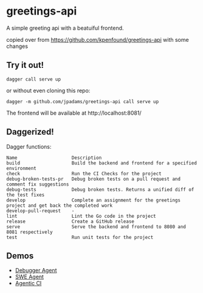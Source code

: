 # greetings-api

A simple greeting api with a beatuiful frontend.

copied over from https://github.com/kpenfound/greetings-api with some changes

## Try it out!

```
dagger call serve up
```

or without even cloning this repo:
```
dagger -m github.com/jpadams/greetings-api call serve up
```

The frontend will be available at http://localhost:8081/


## Daggerized!

Dagger functions:

```
Name                    Description
build                   Build the backend and frontend for a specified environment
check                   Run the CI Checks for the project
debug-broken-tests-pr   Debug broken tests on a pull request and comment fix suggestions
debug-tests             Debug broken tests. Returns a unified diff of the test fixes
develop                 Complete an assignment for the greetings project and get back the completed work
develop-pull-request    -
lint                    Lint the Go code in the project
release                 Create a GitHub release
serve                   Serve the backend and frontend to 8080 and 8081 respectively
test                    Run unit tests for the project
```

## Demos

- [Debugger Agent](./DEBUGGER_AGENT.md)
- [SWE Agent](./SWE_AGENT.md)
- [Agentic CI](./AGENTIC_CI.md)
